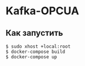 # Kafka-OPCUA

## Как запустить
```
$ sudo xhost +local:root
$ docker-compose build
$ docker-compose up
```